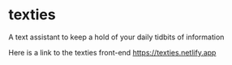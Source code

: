 # texties
A text assistant to keep a hold of your daily tidbits of information

Here is a link to the texties front-end https://texties.netlify.app
